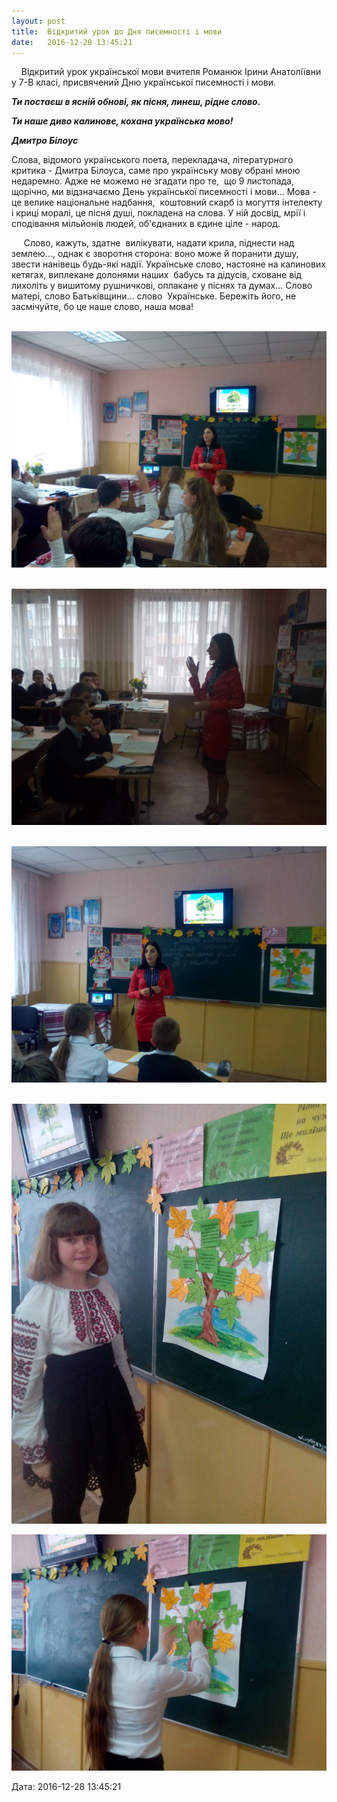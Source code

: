 ```yaml
---
layout: post
title:  Відкритий урок до Дня писемності і мови
date:   2016-12-28 13:45:21
---
```

    Відкритий урок української мови вчителя Романюк Ірини Анатоліївни у 7-В класі, присвячений Дню української писемності і мови.

_**Ти постаєш в ясній обнові, як пісня, линеш, рідне слово.**_

_**Ти наше диво калинове, кохана українська мово!**_

_**Дмитро Білоус**_

Слова, відомого українського поета, перекладача, літературного критика \- Дмитра Білоуса, саме про українську мову обрані мною недаремно. Адже не можемо не згадати про те,  що 9 листопада, щорічно, ми відзначаємо День української писемності і мови... Мова - це велике національне надбання,  коштовний скарб із мо­гуття інтелекту і криці моралі, це пісня душі, покладена на слова. У ній досвід, мрії і сподівання мільйонів людей, об'єднаних в єдине ціле - народ.

     Слово, кажуть, здатне  вилікувати, надати крила, піднести над землею..., однак є зворотня сторона: воно може й поранити душу, звести нанівець будь-які надії. Українське слово, настояне на калинових кетягах, виплекане долонями наших  бабусь та дідусів, сховане від лихоліть у вишитому рушничкові, оплакане у піснях та думах... Слово матері, слово Батьківщини... слово  Українське.  Бережіть його, не засмічуйте, бо це наше слово, наша мова!

 ![](/assets/tiger-1482924396.jpg)

 ![](/assets/tiger-1482924425.jpg)

 ![](/assets/tiger-1482924454.jpg)

 ![](/assets/tiger-1482924476.jpg)

![](/assets/tiger-1482924499.jpg)

  
Дата: 2016-12-28 13:45:21